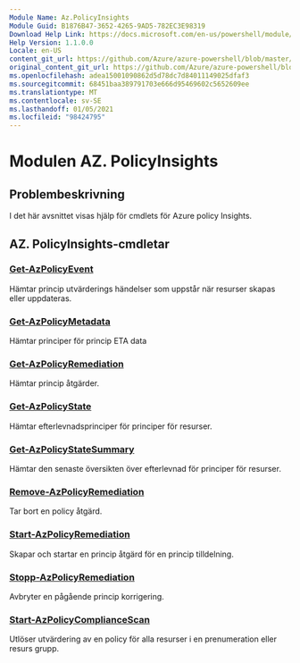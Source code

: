 ```yaml
---
Module Name: Az.PolicyInsights
Module Guid: B1876B47-3652-4265-9AD5-782EC3E98319
Download Help Link: https://docs.microsoft.com/en-us/powershell/module/az.policyinsights
Help Version: 1.1.0.0
Locale: en-US
content_git_url: https://github.com/Azure/azure-powershell/blob/master/src/PolicyInsights/PolicyInsights/help/Az.PolicyInsights.md
original_content_git_url: https://github.com/Azure/azure-powershell/blob/master/src/PolicyInsights/PolicyInsights/help/Az.PolicyInsights.md
ms.openlocfilehash: adea15001090862d5d78dc7d84011149025dfaf3
ms.sourcegitcommit: 68451baa389791703e666d95469602c5652609ee
ms.translationtype: MT
ms.contentlocale: sv-SE
ms.lasthandoff: 01/05/2021
ms.locfileid: "98424795"
---
```

# Modulen AZ. PolicyInsights
## Problembeskrivning
I det här avsnittet visas hjälp för cmdlets för Azure policy Insights.

## AZ. PolicyInsights-cmdletar
### [Get-AzPolicyEvent](Get-AzPolicyEvent.md)
Hämtar princip utvärderings händelser som uppstår när resurser skapas eller uppdateras.

### [Get-AzPolicyMetadata](Get-AzPolicyMetadata.md)
Hämtar principer för princip ETA data

### [Get-AzPolicyRemediation](Get-AzPolicyRemediation.md)
Hämtar princip åtgärder.

### [Get-AzPolicyState](Get-AzPolicyState.md)
Hämtar efterlevnadsprinciper för principer för resurser.

### [Get-AzPolicyStateSummary](Get-AzPolicyStateSummary.md)
Hämtar den senaste översikten över efterlevnad för principer för resurser.

### [Remove-AzPolicyRemediation](Remove-AzPolicyRemediation.md)
Tar bort en policy åtgärd.

### [Start-AzPolicyRemediation](Start-AzPolicyRemediation.md)
Skapar och startar en princip åtgärd för en princip tilldelning.

### [Stopp-AzPolicyRemediation](Stop-AzPolicyRemediation.md)
Avbryter en pågående princip korrigering.

### [Start-AzPolicyComplianceScan](Start-AzPolicyComplianceScan.md)
Utlöser utvärdering av en policy för alla resurser i en prenumeration eller resurs grupp.

